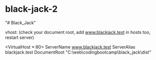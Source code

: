 # black-jack-2

"# Black_Jack"

vhost: (check your document root, add www.blackjack.test in hosts too, restart server)

<VirtualHost *:80>
    ServerName www.blackjack.test
    ServerAlias blackjack.test
    DocumentRoot "C:\web\codingbootcamp\black_jack\dist"
</VirtualHost>